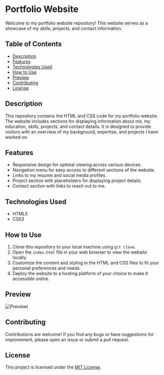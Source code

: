 # Portfolio Website

Welcome to my portfolio website repository! This website serves as a showcase of my skills, projects, and contact information.

## Table of Contents

- [Description](#description)
- [Features](#features)
- [Technologies Used](#technologies-used)
- [How to Use](#how-to-use)
- [Preview](#preview)
- [Contributing](#contributing)
- [License](#license)

## Description

This repository contains the HTML and CSS code for my portfolio website. The website includes sections for displaying information about me, my education, skills, projects, and contact details. It is designed to provide visitors with an overview of my background, expertise, and projects I have worked on.

## Features

- Responsive design for optimal viewing across various devices.
- Navigation menu for easy access to different sections of the website.
- Links to my resume and social media profiles.
- Project section with placeholders for displaying project details.
- Contact section with links to reach out to me.

## Technologies Used

- HTML5
- CSS3

## How to Use

1. Clone this repository to your local machine using `git clone`.
2. Open the `index.html` file in your web browser to view the website locally.
3. Customize the content and styling in the HTML and CSS files to fit your personal preferences and needs.
4. Deploy the website to a hosting platform of your choice to make it accessible online.

## Preview

![Previewt](C:\Users\ASUS\Pictures\Screenshots\preview)


## Contributing

Contributions are welcome! If you find any bugs or have suggestions for improvement, please open an issue or submit a pull request.

## License

This project is licensed under the [MIT License](https://opensource.org/licenses/MIT).

